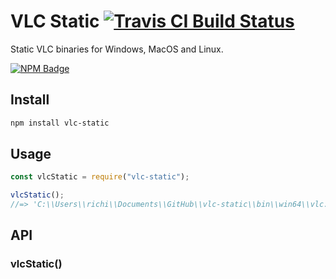 # VLC Static [![Travis CI Build Status](https://img.shields.io/travis/com/Richienb/vlc-static/master.svg?style=for-the-badge)](https://travis-ci.com/Richienb/vlc-static)

Static VLC binaries for Windows, MacOS and Linux.

[![NPM Badge](https://nodei.co/npm/vlc-static.png)](https://npmjs.com/package/vlc-static)

## Install

```sh
npm install vlc-static
```

## Usage

```js
const vlcStatic = require("vlc-static");

vlcStatic();
//=> 'C:\\Users\\richi\\Documents\\GitHub\\vlc-static\\bin\\win64\\vlc.exe'
```

## API

### vlcStatic()

